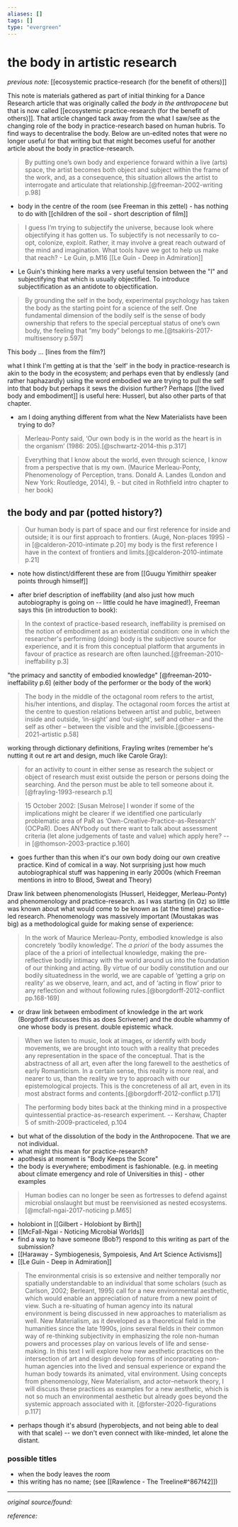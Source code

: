 ```yaml
---
aliases: []
tags: []
type: "evergreen"
---
```


# the body in artistic research

_previous note:_ [[ecosystemic practice-research (for the benefit of others)]]

This note is materials gathered as part of initial thinking for a Dance Research article that was originally called _the body in the anthropocene_ but that is now called [[ecosystemic practice-research (for the benefit of others)]]. That article changed tack away from the what I saw/see as the changing role of the body in practice-research based on human hubris. To find ways to decentralise the body. Below are un-edited notes that were no longer useful for that writing but that might becomes useful for another article about the body in practice-research. 

> By putting one’s own body and experience forward within a live (arts) space, the artist becomes both object and subject within the frame of the work, and, as a consequence, this situation allows the artist to interrogate and articulate that relationship.[@freeman-2002-writing p.98]

- body in the centre of the room (see Freeman in this zettel) - has nothing to do with [[children of the soil - short description of film]]

> I guess I’m trying to subjectify the universe, because look where objectifying it has gotten us. To subjectify is not necessarily to co-opt, colonize, exploit. Rather, it may involve a great reach outward of the mind and imagination.
> What tools have we got to help us make that reach? - Le Guin, p.M16 [[Le Guin - Deep in Admiration]]

- Le Guin's thinking here marks a very useful tension between the "I" and subjectifying that which is usually objectified. To introduce subjectification as an antidote to objectification. 

> By grounding the self in the body, experimental psychology has taken the body as the starting point for a science of the self. One fundamental dimension of the bodily self is the sense of body ownership that refers to the special perceptual status of one’s own body, the feeling that “my body” belongs to me.[@tsakiris-2017-multisensory p.597]

This body ... [lines from the film?]

what I think I'm getting at is that the 'self' in the body in practice-research is akin to the body in the ecosystem; and perhaps even that by endlessly (and rather haphazardly) using the word embodied we are trying to pull the self into that body but perhaps it sews the division further? Perhaps [[the lived body and embodiment]] is useful here: Husserl, but also other parts of that chapter.  
- am I doing anything different from what the New Materialists have been trying to do? 

> Merleau-Ponty said, ‘Our own body is in the world as the heart is in the organism’ (1986: 205).[@schwartz-2014-this p.317]

> Everything that I know about the world, even through science, I know from a perspective that is my own. (Maurice Merleau-Ponty, Phenomenology of Perception, trans. Donald A. Landes (London and New York: Routledge, 2014), 9.  - but cited in Rothfield intro chapter to her book)

## the body and par (potted history?)

> Our human body is part of space and our first reference for inside and outside; it is our first approach to frontiers. (Augé, Non-places 1995) - in [@calderon-2010-intimate p.20]
> my body is the first reference I have in the context of frontiers and limits.[@calderon-2010-intimate p.21]

- note how distinct/different these are from [[Guugu Yimithirr speaker points through himself]]

- after brief description of ineffability (and also just how much autobiography is going on -- little could he have imagined!), Freeman says this (in introduction to book):
> In the context of practice-based research, ineffability is premised on the notion of embodiment as an existential condition: one in which the researcher's performing (doing) body is the subjective source for experience, and it is from this conceptual platform that arguments in favour of practice as research are often launched.[@freeman-2010-ineffability p.3]

"the primacy and sanctity of embodied knowledge" [@freeman-2010-ineffability p.6] (either body of the performer or the body of the work)

> The body in the middle of the octagonal room refers to the artist, his/her intentions, and display. The octagonal room forces the artist at the centre to question relations between artist and public, between inside and outside, ‘in-sight’ and ‘out-sight’, self and other – and the self as other – between the visible and the invisible.[@coessens-2021-artistic p.58]

working through dictionary definitions, Frayling writes (remember he's nutting it out re art and design, much like Carole Gray): 
> for an activity to count in either sense as research the subject or object of research must exist outside the person or persons doing the searching. And the person must be able to tell someone about it.[@frayling-1993-research p.1]

> 15 October 2002: [Susan Melrose] I wonder if some of the implications might be clearer if we identified one particularly problematic area of PaR as ‘Own-Creative-Practice-as-Research’ (OCPaR). Does ANYbody out there want to talk about assessment criteria (let alone judgements of taste and value) which apply here? -- in [@thomson-2003-practice p.160]
- goes further than this when it's our own body doing our own creative practice. Kind of comical in a way. Not surprising just how much autobiographical stuff was happening in early 2000s (which Freeman mentions in intro to Blood, Sweat and Theory)

Draw link between phenomenologists (Husserl, Heidegger, Merleau-Ponty) and phenomenology and practice-research. as I was starting (in Oz) so little was known about what would come to be known as (at the time) practice-led research. Phenomenology was massively important (Moustakas was big) as a methodological guide for making sense of experience:

> In the work of Maurice Merleau-Ponty, embodied knowledge is also concretely ‘bodily knowledge’. The _a priori_ of the body assumes the place of the a priori of intellectual knowledge, making the pre-reflective bodily intimacy with the world around us into the foundation of our thinking and acting. By virtue of our bodily constitution and our bodily situatedness in the world, we are capable of ‘getting a grip on reality’ as we observe, learn, and act, and of ‘acting in flow’ prior to any reflection and without following rules.[@borgdorff-2012-conflict pp.168-169]

- or draw link between embodiment of knowledge in the art work (Borgdorff discusses this as does Scrivener) and the double whammy of one whose body is present. double epistemic whack.

> When we listen to music, look at images, or identify with body movements, we are brought into touch with a reality that precedes any representation in the space of the conceptual. That is the abstractness of all art, even after the long farewell to the aesthetics of early Romanticism. In a certain sense, this reality is more real, and nearer to us, than the reality we try to approach with our epistemological projects. This is the concreteness of all art, even in its most abstract forms and contents.[@borgdorff-2012-conflict p.171]


> The performing body bites back at the thinking mind in a prospective quintessential practice-as-research experiment. -- Kershaw, Chapter 5 of smith-2009-practiceled, p.104

- but what of the dissolution of the body in the Anthropocene. That we are not individual. 
- what might this mean for practice-research? 
- apothesis at moment is "Body Keeps the Score"
- the body is everywhere; embodiment is fashionable. (e.g. in meeting about climate emergency and role of Universities in this) - other examples

> Human bodies can no longer be seen as fortresses to defend against microbial onslaught but must be reenvisioned as nested ecosystems.[@mcfall-ngai-2017-noticing p.M65]

- holobiont in [[Gilbert - Holobiont by Birth]]
- [[McFall-Ngai - Noticing Microbial Worlds]]
- find a way to have someone (Bob?) respond to this writing as part of the submission? 
- [[Haraway - Symbiogenesis, Sympoiesis, And Art Science Activisms]]
- [[Le Guin - Deep in Admiration]]

> The environmental crisis is so extensive and neither temporally nor spatially understandable to an individual that some scholars (such as Carlson, 2002; Berleant, 1995) call for a new environmental aesthetic, which would enable an appreciation of nature from a new point of view. Such a re-situating of human agency into its natural environment is being discussed in new approaches to materialism as well. New Materialism, as it developed as a theoretical field in the humanities since the late 1990s, joins several fields in their common way of re-thinking subjectivity in emphasizing the role non-human powers and processes play on various levels of life and sense-making. In this text I will explore how new aesthetic practices on the intersection of art and design develop forms of incorporating non-human agencies into the lived and sensual experience or expand the human body towards its animated, vital environment. Using concepts from phenomenology, New Materialism, and actor–network theory, I will discuss these practices as examples for a new aesthetic, which is not so much an environmental aesthetic but already goes beyond the systemic approach associated with it. [@forster-2020-figurations p.117]

- perhaps though it's absurd (hyperobjects, and not being able to deal with that scale) -- we don't even connect with like-minded, let alone the distant. 


### possible titles

- when the body leaves the room
- this writing has no name; (see [[Rawlence - The Treeline#^867f42]])

---

_original source/found:_ 

_reference:_ 



